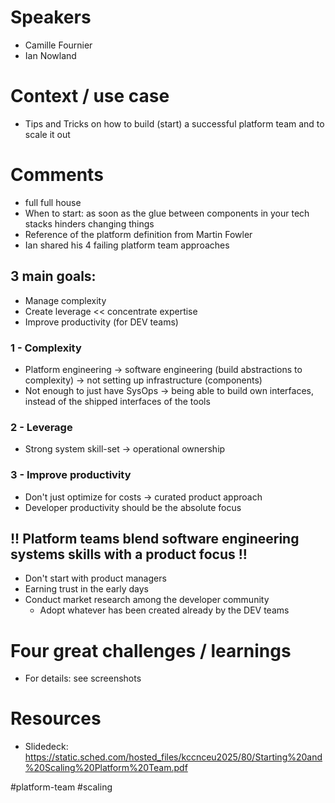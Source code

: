 
# Speakers
* Camille Fournier
* Ian Nowland
# Context / use case
* Tips and Tricks on how to build (start) a successful platform team and to scale it out

# Comments
* full full house
* When to start: as soon as the glue between components in your tech stacks hinders changing things
* Reference of the platform definition from Martin Fowler
* Ian shared his 4 failing platform team approaches
## 3 main goals:
* Manage complexity
* Create leverage << concentrate expertise
* Improve productivity (for DEV teams)
### 1 - Complexity
* Platform engineering -> software engineering (build abstractions to complexity) -> not setting up infrastructure (components)
* Not enough to just have SysOps -> being able to build own interfaces, instead of the shipped interfaces of the tools
### 2 - Leverage
* Strong system skill-set -> operational ownership
### 3 - Improve productivity
* Don't just optimize for costs -> curated product approach
* Developer productivity should be the absolute focus

## !! Platform teams blend software engineering systems skills with a product focus !!
 * Don't start with product managers
 * Earning trust in the early days
 * Conduct market research among the developer community
	 * Adopt whatever has been created already by the DEV teams 

# Four great challenges / learnings 
* For details: see screenshots

# Resources
* Slidedeck: https://static.sched.com/hosted_files/kccnceu2025/80/Starting%20and%20Scaling%20Platform%20Team.pdf



#platform-team #scaling 